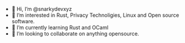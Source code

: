 - 👋 Hi, I’m @snarkydevxyz
- 👀 I’m interested in Rust, Privacy Technoligies, Linux and Open source software.
- 🌱 I’m currently learning Rust and OCaml
- 💞️ I’m looking to collaborate on anything opensource.

<!---
snarkydevxyz/snarkydevxyz is a ✨ special ✨ repository because its `README.md` (this file) appears on your GitHub profile.
You can click the Preview link to take a look at your changes.
--->
